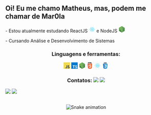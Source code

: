 <div align="center" style="text-align:left">
  <h2>Oi! Eu me chamo Matheus, mas, podem me chamar de Mar0la</h2>
  <p> - Estou atualmente estudando ReactJS <code><img height="20" src="https://raw.githubusercontent.com/github/explore/80688e429a7d4ef2fca1e82350fe8e3517d3494d/topics/react/react.png"></code> e NodeJS <code><img height="20" src="https://raw.githubusercontent.com/github/explore/80688e429a7d4ef2fca1e82350fe8e3517d3494d/topics/nodejs/nodejs.png"></code></p>
   <p> - Cursando Análise e Desenvolvimento de Sistemas</p>
</div>

 
###  <p align="center">Linguagens e ferramentas:</p>

<div align="center" style="display: inline_block">
  <code><img height="20" src="https://raw.githubusercontent.com/github/explore/80688e429a7d4ef2fca1e82350fe8e3517d3494d/topics/javascript/javascript.png"></code>
  <code><img height="20" src="https://raw.githubusercontent.com/github/explore/80688e429a7d4ef2fca1e82350fe8e3517d3494d/topics/typescript/typescript.png"></code>
  <code><img height="20" src="https://raw.githubusercontent.com/github/explore/80688e429a7d4ef2fca1e82350fe8e3517d3494d/topics/nodejs/nodejs.png"></code>
  <code><img height="20" src="https://raw.githubusercontent.com/github/explore/80688e429a7d4ef2fca1e82350fe8e3517d3494d/topics/html/html.png"></code>
  <code><img height="20" src="https://raw.githubusercontent.com/github/explore/80688e429a7d4ef2fca1e82350fe8e3517d3494d/topics/react/react.png"></code>
  <code><img height="20" src="https://raw.githubusercontent.com/github/explore/80688e429a7d4ef2fca1e82350fe8e3517d3494d/topics/css/css.png"></code>
</div>



 

<div align="center"> 
      
   <h3>Contatos: <code><a href="https://www.linkedin.com/in/matheus-marins-2a8649208/" target="_blank"><img src="https://img.shields.io/badge/-LinkedIn-%230077B5?style=for-the-badge&logo=linkedin&logoColor=white" target="_blank"></a></code>
    <code><a href="mailto: matheus.marins2011@hotmail.com" target="_blank"><img src="https://img.shields.io/badge/Microsoft_Outlook-0078D4?style=for-the-badge&logo=microsoft-outlook&logoColor=white"></a></code></h3>
    
</div>
  

<div>
  <img height="180em" src="https://github-readme-stats.vercel.app/api?username=Mar0la&show_icons=true&theme=shades-of-purple&include_all_commits=true&count_private=true"/>
  <img height="180em" src="https://github-readme-stats.vercel.app/api/top-langs/?username=Mar0la&layout=compact&langs_count=8&theme=shades-of-purple"/>
<div>
  
  
##
  
  

<div align="center">

 ![Snake animation](https://github.com/Mar0la/Mar0la/blob/output/github-contribution-grid-snake.svg)
 
</div>




